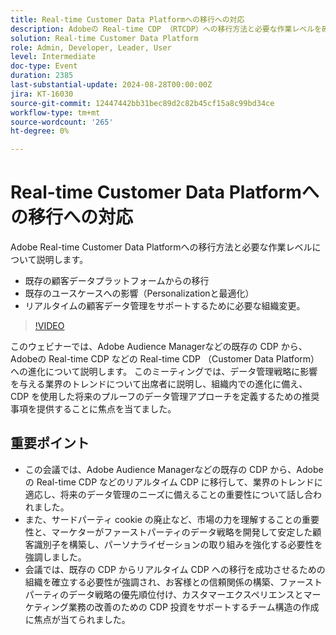 ```yaml
---
title: Real-time Customer Data Platformへの移行への対応
description: Adobeの Real-time CDP （RTCDP）への移行方法と必要な作業レベルを確認します。– 既存の CDP からの移行 – 既存のユースケースへの影響（Personalizationと最適化） – Real-time Customer Data Management をサポートするために必要な組織変更。
solution: Real-time Customer Data Platform
role: Admin, Developer, Leader, User
level: Intermediate
doc-type: Event
duration: 2385
last-substantial-update: 2024-08-28T00:00:00Z
jira: KT-16030
source-git-commit: 12447442bb31bec89d2c82b45cf15a8c99bd34ce
workflow-type: tm+mt
source-wordcount: '265'
ht-degree: 0%

---
```



# Real-time Customer Data Platformへの移行への対応

Adobe Real-time Customer Data Platformへの移行方法と必要な作業レベルについて説明します。

* 既存の顧客データプラットフォームからの移行
* 既存のユースケースへの影響（Personalizationと最適化）
* リアルタイムの顧客データ管理をサポートするために必要な組織変更。

>[!VIDEO](https://video.tv.adobe.com/v/3432995/?learn=on)

このウェビナーでは、Adobe Audience Managerなどの既存の CDP から、Adobeの Real-time CDP などの Real-time CDP （Customer Data Platform）への進化について説明します。 このミーティングでは、データ管理戦略に影響を与える業界のトレンドについて出席者に説明し、組織内での進化に備え、CDP を使用した将来のプルーフのデータ管理アプローチを定義するための推奨事項を提供することに焦点を当てました。

## 重要ポイント

* この会議では、Adobe Audience Managerなどの既存の CDP から、Adobeの Real-time CDP などのリアルタイム CDP に移行して、業界のトレンドに適応し、将来のデータ管理のニーズに備えることの重要性について話し合われました。
* また、サードパーティ cookie の廃止など、市場の力を理解することの重要性と、マーケターがファーストパーティのデータ戦略を開発して安定した顧客識別子を構築し、パーソナライゼーションの取り組みを強化する必要性を強調しました。
* 会議では、既存の CDP からリアルタイム CDP への移行を成功させるための組織を確立する必要性が強調され、お客様との信頼関係の構築、ファーストパーティのデータ戦略の優先順位付け、カスタマーエクスペリエンスとマーケティング業務の改善のための CDP 投資をサポートするチーム構造の作成に焦点が当てられました。
